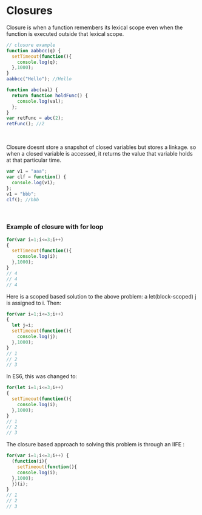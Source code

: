# Closures
Closure is when a function remembers its lexical scope even when the function is executed outside that lexical scope.
```javascript
// closure example
function aabbcc(q) {
  setTimeout(function(){
    console.log(q);
  },1000);
}
aabbcc("Hello"); //Hello

function abc(val) {
  return function holdFunc() {
    console.log(val);
  };
}
var retFunc = abc(2);
retFunc(); //2
```
</br>

Closure doesnt store a snapshot of closed variables but stores a linkage. so when a closed variable is accessed, it returns the value that variable holds at that particular time.
```javascript
var v1 = "aaa";
var clf = function() {
  console.log(v1);
};
v1 = "bbb";
clf(); //bbb
```
</br>

### Example of closure with for loop

```javascript
for(var i=1;i<=3;i++)
{
  setTimeout(function(){
    console.log(i);
  },1000);
}
// 4
// 4
// 4
```
Here is a scoped based solution to the above problem:  a let(block-scoped) j is assigned to i. Then:
``` javascript
for(var i=1;i<=3;i++)
{
  let j=i;
  setTimeout(function(){
    console.log(j);
  },1000);
}
// 1
// 2
// 3
```
In ES6, this was changed to:
```javascript
for(let i=1;i<=3;i++)
{
  setTimeout(function(){
    console.log(i);
  },1000);
}
// 1
// 2
// 3
```
The closure based  approach to solving this problem is through an IIFE :
```javascript
for(var i=1;i<=3;i++) {
  (function(i){
    setTimeout(function(){
    console.log(i);
  },1000);
  })(i);
}
// 1
// 2
// 3
```


